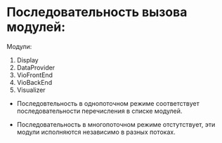 # Последовательность вызова модулей:

Модули: 
1. Display
2. DataProvider
3. VioFrontEnd
4. VioBackEnd
5. Visualizer

- Последовтельность в однопоточном режиме соответствует последовательности перечисления в списке модулей.

- Последовательность в многопоточном режиме отстутствует, эти модули исполняются независимо в разных потоках.
